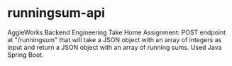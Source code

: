 # runningsum-api
AggieWorks Backend Engineering Take Home Assignment:
POST endpoint at "/runningsum" that will take a JSON object with an array of integers as input and return a JSON object with an array of running sums. Used Java Spring Boot.
